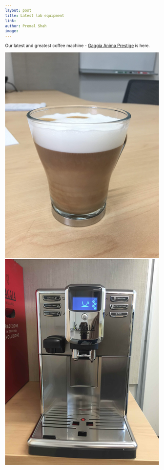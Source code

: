 ```yaml
---
layout: post
title: Latest lab equipment
link: 
author: Premal Shah
image: 
---
```


Our latest and greatest coffee machine - [Gaggia Anima Prestige](https://www.gaggia-usa.com/gaggia-anima-prestige-super-automatic-espresso-machine-0) is here.

<div class="bigspacer"></div>

<div class="container text-center" style="width: 100%;">
 <div class="theme-table-image img-rounded col-md-4">
   <img src="/images/news/coffee-1.jpg">
 </div>
 <div class="theme-table-image img-rounded col-md-4">
   <img src="/images/news/coffee-2.jpg">
 </div>
</div>

